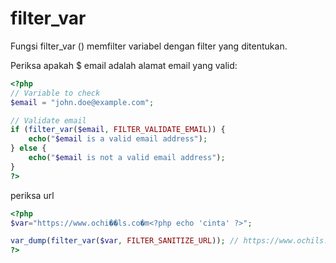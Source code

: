 # filter_var

Fungsi filter_var () memfilter variabel dengan filter yang ditentukan.


Periksa apakah $ email adalah alamat email yang valid:

```php
<?php
// Variable to check
$email = "john.doe@example.com";

// Validate email
if (filter_var($email, FILTER_VALIDATE_EMAIL)) {
    echo("$email is a valid email address");
} else {
    echo("$email is not a valid email address");
}
?>
```

periksa url
```php
<?php
$var="https://www.ochi��ls.co�m<?php echo 'cinta' ?>";

var_dump(filter_var($var, FILTER_SANITIZE_URL)); // https://www.ochils.com
?>
```